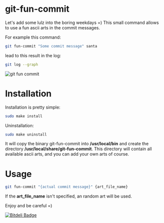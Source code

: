 git-fun-commit
==============

Let's add some lulz into the boring weekdays =)
This small command allows to use a fun ascii arts in the commit messages.

For example this command:
```bash
git fun-commit "Some commit message" santa
```
lead to this result in the log:
```bash
git log --graph
```
<img src='http://i43.tinypic.com/2vvpbp1.png' border='0' alt="git fun commit" />

Installation
============
Installation is pretty simple:
```bash
sudo make install
```
Uninstallation:
```bash
sudo make uninstall
```
It will copy the binary git-fun-commit into <b>/usr/local/bin</b> and create the directory <b>/usr/local/share/git-fun-commit</b>. This directory will contain all available ascii arts, and you can add your own arts of course.

Usage
=====
```bash
git fun-commit "{actual commit message}" {art_file_name}
```
If the <b>art_file_name</b> isn't specified, an random art will be used.

Enjoy and be careful =)

[![Bitdeli Badge](https://d2weczhvl823v0.cloudfront.net/erthalion/git-fun-commit/trend.png)](https://bitdeli.com/free "Bitdeli Badge")
